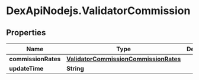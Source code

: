 # DexApiNodejs.ValidatorCommission

## Properties

Name | Type | Description | Notes
------------ | ------------- | ------------- | -------------
**commissionRates** | [**ValidatorCommissionCommissionRates**](ValidatorCommissionCommissionRates.md) |  | 
**updateTime** | **String** |  | 


